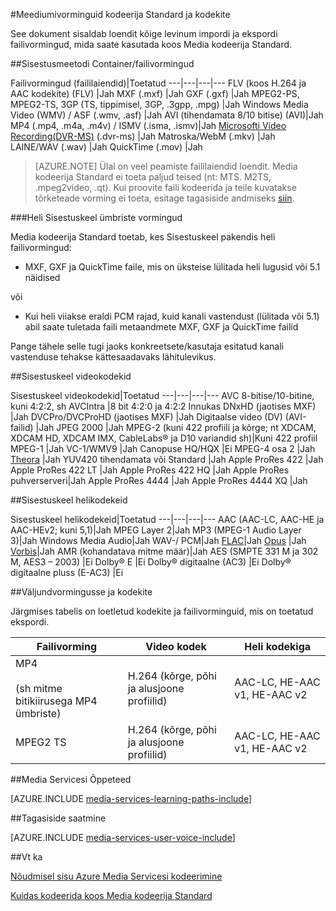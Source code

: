 <properties 
    pageTitle="Media kodeerija standardseteks ja kodekite" 
    description="Selles teemas antakse ülevaade Media kodeerija standardseteks ja kodekite." 
    services="media-services" 
    documentationCenter="" 
    authors="juliako" 
    manager="erikre" 
    editor=""/>

<tags 
    ms.service="media-services" 
    ms.workload="media" 
    ms.tgt_pltfrm="na" 
    ms.devlang="na" 
    ms.topic="article" 
    ms.date="10/10/2016"
    ms.author="juliako;anilmur"/>

#<a name="media-encoder-standard-formats-and-codecs"></a>Meediumivorminguid kodeerija Standard ja kodekite


See dokument sisaldab loendit kõige levinum impordi ja ekspordi failivormingud, mida saate kasutada koos Media kodeerija Standard.


##<a name="input-containerfile-formats"></a>Sisestusmeetodi Container/failivormingud

Failivormingud (faililaiendid)|Toetatud
---|---|---|---
FLV (koos H.264 ja AAC kodekite) (FLV)          |Jah 
MXF (.mxf)                  |Jah 
GXF (.gxf)                  |Jah 
MPEG2-PS, MPEG2-TS, 3GP (TS, tippimisel, 3GP, .3gpp, .mpg)   |Jah 
Windows Media Video (WMV) / ASF (.wmv, .asf) |Jah 
AVI (tihendamata 8/10 bitise) (AVI)|Jah 
MP4 (.mp4, .m4a, .m4v) / ISMV (.isma, .ismv)|Jah 
[Microsofti Video Recording(DVR-MS)](https://msdn.microsoft.com/library/windows/desktop/dd692984) (.dvr-ms) |Jah 
Matroska/WebM (.mkv)        |Jah 
LAINE/WAV (.wav) |Jah 
QuickTime (.mov) |Jah

>[AZURE.NOTE] Ülal on veel peamiste faililaiendid loendit. Media kodeerija Standard ei toeta paljud teised (nt: MTS. M2TS, .mpeg2video, .qt). Kui proovite faili kodeerida ja teile kuvatakse tõrketeade vorming ei toeta, esitage tagasiside andmiseks [siin](https://feedback.azure.com/forums/169396-media-services/category/144411-encoding-and-processing/).

###<a name="audio-formats-in-input-containers"></a>Heli Sisestuskeel ümbriste vormingud 

Media kodeerija Standard toetab, kes Sisestuskeel pakendis heli failivormingud:

- MXF, GXF ja QuickTime faile, mis on üksteise lülitada heli lugusid või 5.1 näidised

või

- Kui heli viiakse eraldi PCM rajad, kuid kanali vastendust (lülitada või 5.1) abil saate tuletada faili metaandmete MXF, GXF ja QuickTime failid

Pange tähele selle tugi jaoks konkreetsete/kasutaja esitatud kanali vastenduse tehakse kättesaadavaks lähitulevikus.


##<a name="input-video-codecs"></a>Sisestuskeel videokodekid

Sisestuskeel videokodekid|Toetatud
---|---|---|---
AVC 8-bitise/10-bitine, kuni 4:2:2, sh AVCIntra   |8 bit 4:2:0 ja 4:2:2 
Innukas DNxHD (jaotises MXF)                                 |Jah 
DVCPro/DVCProHD (jaotises MXF)                            |Jah 
Digitaalse video (DV) (AVI-failid)                   |Jah
JPEG 2000                                           |Jah 
MPEG-2 (kuni 422 profiili ja kõrge; nt XDCAM, XDCAM HD, XDCAM IMX, CableLabs® ja D10 variandid sh)|Kuni 422 profiil 
MPEG-1                                              |Jah 
VC-1/WMV9                                           |Jah 
Canopuse HQ/HQX                                      |Ei 
MPEG-4 osa 2                                       |Jah 
[Theora](https://en.wikipedia.org/wiki/Theora)      |Jah 
YUV420 tihendamata või Standard                   |Jah
Apple ProRes 422                                    |Jah
Apple ProRes 422 LT |Jah
Apple ProRes 422 HQ |Jah
Apple ProRes puhverserveri|Jah
Apple ProRes 4444 |Jah
Apple ProRes 4444 XQ |Jah



##<a name="input-audio-codecs"></a>Sisestuskeel helikodekeid

Sisestuskeel helikodekeid|Toetatud
---|---|---|---
AAC (AAC-LC, AAC-HE ja AAC-HEv2; kuni 5,1)|Jah 
MPEG Layer 2|Jah 
MP3 (MPEG-1 Audio Layer 3)|Jah 
Windows Media Audio|Jah 
WAV-/ PCM|Jah 
[FLAC](https://en.wikipedia.org/wiki/FLAC)</a>|Jah 
[Opus](http://go.microsoft.com/fwlink/?LinkId=822667) |Jah 
[Vorbis](https://en.wikipedia.org/wiki/Vorbis)</a>|Jah 
AMR (kohandatava mitme määr)|Jah
AES (SMPTE 331 M ja 302 M, AES3 – 2003)        |Ei 
Dolby® E                                    |Ei 
Dolby® digitaalne (AC3)                        |Ei 
Dolby® digitaalne pluss (E-AC3)                 |Ei 


##<a name="output-formats-and-codecs"></a>Väljundvormingusse ja kodekite

Järgmises tabelis on loetletud kodekite ja failivorminguid, mis on toetatud ekspordi.


Failivorming|Video kodek|Heli kodekiga
---|---|---
MP4 <br/><br/>(sh mitme bitikiirusega MP4 ümbriste) |H.264 (kõrge, põhi ja alusjoone profiilid)|AAC-LC, HE-AAC v1, HE-AAC v2 
MPEG2 TS |H.264 (kõrge, põhi ja alusjoone profiilid)|AAC-LC, HE-AAC v1, HE-AAC v2 



##<a name="media-services-learning-paths"></a>Media Servicesi Õppeteed

[AZURE.INCLUDE [media-services-learning-paths-include](../../includes/media-services-learning-paths-include.md)]

##<a name="provide-feedback"></a>Tagasiside saatmine

[AZURE.INCLUDE [media-services-user-voice-include](../../includes/media-services-user-voice-include.md)]

##<a name="see-also"></a>Vt ka

[Nõudmisel sisu Azure Media Servicesi kodeerimine](media-services-encode-asset.md)

[Kuidas kodeerida koos Media kodeerija Standard](media-services-dotnet-encode-with-media-encoder-standard.md)
